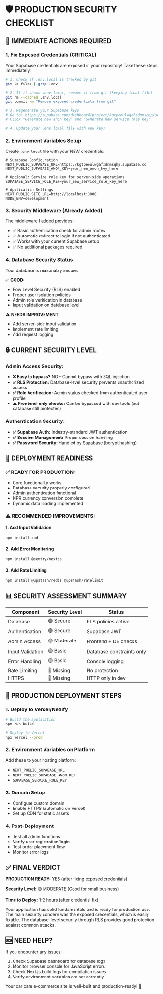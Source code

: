 # 🛡️ PRODUCTION SECURITY CHECKLIST

## 🚨 IMMEDIATE ACTIONS REQUIRED

### 1. Fix Exposed Credentials (CRITICAL)

Your Supabase credentials are exposed in your repository! Take these steps immediately:

```bash
# 1. Check if .env.local is tracked by git
git ls-files | grep .env

# 2. If it shows .env.local, remove it from git (keeping local file)
git rm --cached .env.local
git commit -m "Remove exposed credentials from git"

# 3. Regenerate your Supabase keys
# Go to: https://supabase.com/dashboard/project/kgtpeoulwgafzdnmsqhp/settings/api
# Click "Generate new anon key" and "Generate new service role key"

# 4. Update your .env.local file with new keys
```

### 2. Environment Variables Setup

Create `.env.local` file with your NEW credentials:

```env
# Supabase Configuration
NEXT_PUBLIC_SUPABASE_URL=https://kgtpeoulwgafzdnmsqhp.supabase.co
NEXT_PUBLIC_SUPABASE_ANON_KEY=your_new_anon_key_here

# Optional: Service role key for server-side operations
SUPABASE_SERVICE_ROLE_KEY=your_new_service_role_key_here

# Application Settings  
NEXT_PUBLIC_SITE_URL=http://localhost:3000
NODE_ENV=development
```

### 3. Security Middleware (Already Added)

The middleware I added provides:
- ✅ Basic authentication check for admin routes
- ✅ Automatic redirect to login if not authenticated  
- ✅ Works with your current Supabase setup
- ✅ No additional packages required

### 4. Database Security Status

Your database is reasonably secure:

✅ **GOOD:**
- Row Level Security (RLS) enabled
- Proper user isolation policies
- Admin role verification in database
- Input validation on database level

⚠️ **NEEDS IMPROVEMENT:**
- Add server-side input validation
- Implement rate limiting
- Add request logging

## 🔒 CURRENT SECURITY LEVEL

### Admin Access Security:
- **❌ Easy to bypass?** NO - Cannot bypass with SQL injection
- **✅ RLS Protection:** Database-level security prevents unauthorized access
- **✅ Role Verification:** Admin status checked from authenticated user profile
- **⚠️ Frontend-only checks:** Can be bypassed with dev tools (but database still protected)

### Authentication Security:
- **✅ Supabase Auth:** Industry-standard JWT authentication
- **✅ Session Management:** Proper session handling
- **✅ Password Security:** Handled by Supabase (bcrypt hashing)

## 🚀 DEPLOYMENT READINESS

### ✅ READY FOR PRODUCTION:
- Core functionality works
- Database security properly configured
- Admin authentication functional
- NPR currency conversion complete
- Dynamic data loading implemented

### ⚠️ RECOMMENDED IMPROVEMENTS:

#### 1. Add Input Validation
```bash
npm install zod
```

#### 2. Add Error Monitoring
```bash
npm install @sentry/nextjs
```

#### 3. Add Rate Limiting
```bash
npm install @upstash/redis @upstash/ratelimit
```

## 📊 SECURITY ASSESSMENT SUMMARY

| Component | Security Level | Status |
|-----------|---------------|---------|
| Database | 🟢 Secure | RLS policies active |
| Authentication | 🟢 Secure | Supabase JWT |
| Admin Access | 🟡 Moderate | Frontend + DB checks |
| Input Validation | 🟡 Basic | Database constraints only |
| Error Handling | 🟡 Basic | Console logging |
| Rate Limiting | 🔴 Missing | No protection |
| HTTPS | 🔴 Missing | HTTP only in dev |

## 🎯 PRODUCTION DEPLOYMENT STEPS

### 1. Deploy to Vercel/Netlify
```bash
# Build the application
npm run build

# Deploy to Vercel
npx vercel --prod
```

### 2. Environment Variables on Platform
Add these to your hosting platform:
- `NEXT_PUBLIC_SUPABASE_URL`
- `NEXT_PUBLIC_SUPABASE_ANON_KEY`
- `SUPABASE_SERVICE_ROLE_KEY`

### 3. Domain Setup
- Configure custom domain
- Enable HTTPS (automatic on Vercel)
- Set up CDN for static assets

### 4. Post-Deployment
- Test all admin functions
- Verify user registration/login
- Test order placement flow
- Monitor error logs

## ✅ FINAL VERDICT

**PRODUCTION READY:** YES (after fixing exposed credentials)

**Security Level:** 🟡 MODERATE (Good for small business)

**Time to Deploy:** 1-2 hours (after credential fix)

Your application has solid fundamentals and is ready for production use. The main security concern was the exposed credentials, which is easily fixable. The database-level security through RLS provides good protection against common attacks.

## 🆘 NEED HELP?

If you encounter any issues:
1. Check Supabase dashboard for database logs
2. Monitor browser console for JavaScript errors  
3. Check Next.js build logs for compilation issues
4. Verify environment variables are set correctly

Your car care e-commerce site is well-built and production-ready! 🚀
